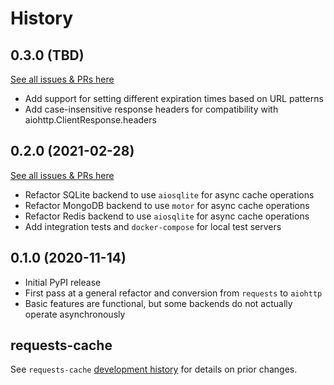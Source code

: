 # History

## 0.3.0 (TBD)
[See all issues & PRs here](https://github.com/JWCook/aiohttp-client-cache/milestone/2?closed=1)

* Add support for setting different expiration times based on URL patterns
* Add case-insensitive response headers for compatibility with aiohttp.ClientResponse.headers

## 0.2.0 (2021-02-28)
[See all issues & PRs here](https://github.com/JWCook/aiohttp-client-cache/milestone/1?closed=1)

* Refactor SQLite backend to use `aiosqlite` for async cache operations
* Refactor MongoDB backend to use `motor` for async cache operations
* Refactor Redis backend to use `aiosqlite` for async cache operations
* Add integration tests and `docker-compose` for local test servers

## 0.1.0 (2020-11-14)
* Initial PyPI release
* First pass at a general refactor and conversion from `requests` to `aiohttp`
* Basic features are functional, but some backends do not actually operate asynchronously

## requests-cache
See `requests-cache` [development history](https://github.com/reclosedev/requests-cache/blob/master/HISTORY.rst)
for details on prior changes.
